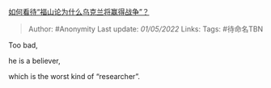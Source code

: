 [如何看待“福山论为什么乌克兰将赢得战争”？](https://www.zhihu.com/question/530805522/answer/2464905433)

> Author: #Anonymity
> Last update: *01/05/2022*
> Links:
> Tags: #待命名TBN

Too bad,

he is a believer,

which is the worst kind of “researcher”.

